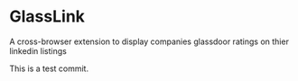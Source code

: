 # GlassLink

A cross-browser extension to display companies glassdoor ratings on thier linkedin listings

This is a test commit.
